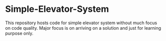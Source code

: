 # Simple-Elevator-System
This repository hosts code for simple elevator system  without much focus on code quality. Major focus is on arriving on a solution and just for learning purpose only.
